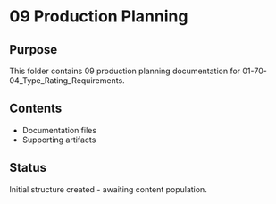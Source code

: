 # 09 Production Planning

## Purpose
This folder contains 09 production planning documentation for 01-70-04_Type_Rating_Requirements.

## Contents
- Documentation files
- Supporting artifacts

## Status
Initial structure created - awaiting content population.
